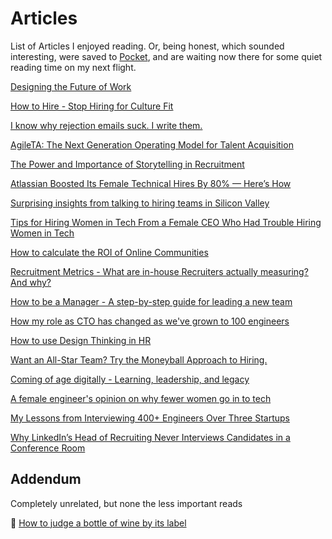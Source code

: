 # Articles  

List of Articles I enjoyed reading. Or, being honest, which sounded interesting, were saved to [Pocket](https://getpocket.com/), and are waiting now there for some quiet reading time on my next flight. 

[Designing the Future of Work](https://medium.com/google-design/designing-the-future-of-work-c84e9b3e63)  

[How to Hire - Stop Hiring for Culture Fit](https://hbr.org/2018/01/how-to-hire)  

[I know why rejection emails suck. I write them.](https://triplebyte.com/blog/rejection-feedback)  

[AgileTA: The Next Generation Operating Model for Talent Acquisition](https://www.linkedin.com/pulse/agileta-next-generation-operating-model-talent-dave-putterman/)  

[The Power and Importance of Storytelling in Recruitment](https://www.sourcecon.com/the-power-and-importance-of-storytelling-in-recruitment/)

[Atlassian Boosted Its Female Technical Hires By 80% — Here’s How](http://firstround.com/review/atlassian-boosted-its-female-technical-hires-by-80-percent-heres-how/)  

[Surprising insights from talking to hiring teams in Silicon Valley](https://medium.com/@jmtame/surprising-insights-from-talking-to-hiring-teams-in-silicon-valley-e8f06b8f9aa)  

[Tips for Hiring Women in Tech From a Female CEO Who Had Trouble Hiring Women in Tech](https://blog.usejournal.com/tips-for-hiring-women-in-tech-from-a-female-ceo-who-had-trouble-hiring-women-in-tech-d017bf44f94a)  

[How to calculate the ROI of Online Communities](https://www.feverbee.com/roi/)  

[Recruitment Metrics - What are in-house Recruiters actually measuring? And why?](https://www.linkedin.com/pulse/recruitment-metrics-what-in-house-recruiters-actually-laura-peakall/)  

[How to be a Manager - A step-by-step guide for leading a new team](https://getweeklyupdate.com/manager-guide) 

[How my role as CTO has changed as we've grown to 100 engineers](https://engineering.gusto.com/how-my-role-as-cto-has-changed-as-weve-grown-to-100-engineers/)  

[How to use Design Thinking in HR](https://www.myhrfuture.com/blog/2018/8/14/how-to-use-design-thinking-in-hr)

[Want an All-Star Team? Try the Moneyball Approach to Hiring.](https://hirelearning.breezy.hr/want-an-all-star-team-try-the-moneyball-approach-to-hiring-13178cc0a539)  

[Coming of age digitally - Learning, leadership, and legacy](https://www2.deloitte.com/insights/us/en/focus/digital-maturity/coming-of-age-digitally-learning-leadership-legacy.html)

[A female engineer's opinion on why fewer women go in to tech](https://www.kapwing.com/blog/a-female-engineers-opinion-on-fewer-women-in-tech/)  

[My Lessons from Interviewing 400+ Engineers Over Three Startups](http://firstround.com/review/my-lessons-from-interviewing-400-engineers-over-three-startups/)

[Why LinkedIn’s Head of Recruiting Never Interviews Candidates in a Conference Room](https://business.linkedin.com/talent-solutions/blog/talent-on-tap/2018/never-interview-in-conference-room)

## Addendum
Completely unrelated, but none the less important reads

🍷 [How to judge a bottle of wine by its label](https://thetakeout.com/how-to-judge-a-bottle-of-wine-by-its-label-1828030852) 
